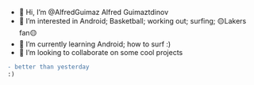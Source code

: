 - 👋 Hi, I’m @AlfredGuimaz Alfred Guimaztdinov
- 👀 I’m interested in Android; Basketball; working out; surfing; 🟡Lakers fan🟡
- 🌱 I’m currently learning Android; how to surf :)
- 💞️ I’m looking to collaborate on some cool projects
```diff
- better than yesterday
:)
